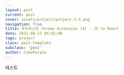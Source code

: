 ```yaml
---
layout: post
current: post
cover: assets/project/project-2-4.png
navigation: True
title: 투두리스트 Chrome Extension (4) - JS to React
date: 2021-08-12 04:01:06
tags: project
class: post-template
subclass: 'post'
author: CodePurple
---
```


테스트